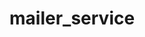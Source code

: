 # mailer_service

<!-- This project is simple service written in TypeScript to sending mails. 
If you want to send mail on '/send' endpoint, first you must to get your authorization key.

How to get authorization key: 
  1) send POST request on '/authorize' with payload: {userCode: 'EXAMPLECODE'}
  2) if your userCode is correct you will receive an JWT token
  3) pass JWT token as Authorization header to all your requests

Tech stack: 
  - TypeScript
  - Express
  - MySql -->
